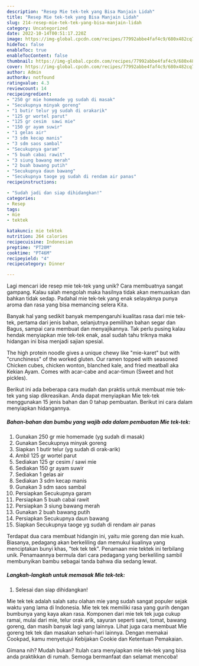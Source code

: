 ```yaml
---
description: "Resep Mie tek-tek yang Bisa Manjain Lidah"
title: "Resep Mie tek-tek yang Bisa Manjain Lidah"
slug: 214-resep-mie-tek-tek-yang-bisa-manjain-lidah
category: Uncategorized
date: 2022-10-14T00:51:17.220Z
image: https://img-global.cpcdn.com/recipes/77992abbe4faf4c9/680x482cq70/mie-tek-tek-foto-resep-utama.jpg
hideToc: false
enableToc: true
enableTocContent: false
thumbnail: https://img-global.cpcdn.com/recipes/77992abbe4faf4c9/680x482cq70/mie-tek-tek-foto-resep-utama.jpg
cover: https://img-global.cpcdn.com/recipes/77992abbe4faf4c9/680x482cq70/mie-tek-tek-foto-resep-utama.jpg
author: Admin
authorAv: notfound
ratingvalue: 4.3
reviewcount: 14
recipeingredient:
- "250 gr mie homemade yg sudah di masak"
- "Secukupnya minyak goreng"
- "1 butir telur yg sudah di orakarik"
- "125 gr wortel parut"
- "125 gr cesim  sawi mie"
- "150 gr ayam suwir"
- "1 gelas air"
- "3 sdm kecap manis"
- "3 sdm saos sambal"
- "Secukupnya garam"
- "5 buah cabai rawit"
- "3 siung bawang merah"
- "2 buah bawang putih"
- "Secukupnya daun bawang"
- "Secukupnya taoge yg sudah di rendam air panas"
recipeinstructions:

- "Sudah jadi dan siap dihidangkan!"
categories:
- Resep
tags:
- mie
- tektek

katakunci: mie tektek 
nutrition: 264 calories
recipecuisine: Indonesian
preptime: "PT20M"
cooktime: "PT46M"
recipeyield: "4"
recipecategory: Dinner

---
```





Lagi mencari ide resep mie tek-tek yang unik? Cara membuatnya sangat gampang. Kalau salah mengolah maka hasilnya tidak akan memuaskan dan bahkan tidak sedap. Padahal mie tek-tek yang enak selayaknya punya aroma dan rasa yang bisa memancing selera Kita.





Banyak hal yang sedikit banyak mempengaruhi kualitas rasa dari mie tek-tek, pertama dari jenis bahan, selanjutnya pemilihan bahan segar dan Bagus, sampai cara membuat dan menyajikannya. Tak perlu pusing kalau hendak menyiapkan mie tek-tek enak,      asal sudah tahu triknya maka hidangan ini bisa menjadi sajian spesial.














The high protein noodle gives a unique chewy like &#34;mie-karet&#34; but with &#34;crunchiness&#34; of the worked gluten. Our ramen topped with seasoned Chicken cubes, chicken wonton, blanched kale, and fried meatball aka Kekian Ayam. Comes with acar-cabe and acar-timun (Sweet and hot pickles).






Berikut ini ada beberapa cara mudah dan praktis untuk membuat mie tek-tek yang siap dikreasikan. Anda dapat menyiapkan Mie tek-tek menggunakan 15 jenis bahan dan 0 tahap pembuatan. Berikut ini cara dalam menyiapkan hidangannya.

<!--inarticleads1-->

##### Bahan-bahan dan bumbu yang wajib ada dalam pembuatan Mie tek-tek:

1. Gunakan 250 gr mie homemade (yg sudah di masak)
1. Gunakan Secukupnya minyak goreng
1. Siapkan 1 butir telur (yg sudah di orak-arik)
1. Ambil 125 gr wortel parut
1. Sediakan 125 gr cesim / sawi mie
1. Sediakan 150 gr ayam suwir
1. Sediakan 1 gelas air
1. Sediakan 3 sdm kecap manis
1. Gunakan 3 sdm saos sambal
1. Persiapkan Secukupnya garam
1. Persiapkan 5 buah cabai rawit
1. Persiapkan 3 siung bawang merah
1. Gunakan 2 buah bawang putih
1. Persiapkan Secukupnya daun bawang
1. Siapkan Secukupnya taoge yg sudah di rendam air panas


Terdapat dua cara membuat hidangin ini, yaitu mie goreng dan mie kuah. Biasanya, pedagang akan berkeliling dan memukul kualinya yang menciptakan bunyi khas, &#34;tek tek tek&#34;. Penamaan mie tektek ini terbilang unik. Penamaannya bermula dari cara pedagang yang berkeliling sambil membunyikan bambu sebagai tanda bahwa dia sedang lewat. 

<!--inarticleads2-->

##### Langkah-langkah untuk memasak Mie tek-tek:


1. Selesai dan siap dihidangkan!

Mie tek tek adalah salah satu olahan mie yang sudah sangat populer sejak waktu yang lama di Indonesia. Mie tek tek memiliki rasa yang gurih dengan bumbunya yang kaya akan rasa. Komponen dari mie tek tek juga cukup ramai, mulai dari mie, telur orak arik, sayuran seperti sawi, tomat, bawang goreng, dan masih banyak lagi yang lainnya. Lihat juga cara membuat Mie goreng tek tek dan masakan sehari-hari lainnya. Dengan memakai Cookpad, kamu menyetujui Kebijakan Cookie dan Ketentuan Pemakaian. 

Gimana nih? Mudah bukan? Itulah cara menyiapkan mie tek-tek yang bisa anda praktikkan di rumah. Semoga bermanfaat dan selamat mencoba!
